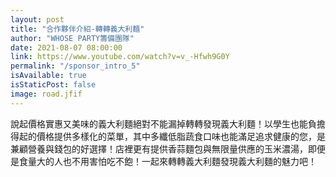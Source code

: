 ```yaml
---
layout: post
title: "合作夥伴介紹-轉轉義大利麵"
author: "WHOSE PARTY籌備團隊"
date: 2021-08-07 08:00:00
link: https://www.youtube.com/watch?v=v_-Hfwh9G0Y
permalink: "/sponsor_intro_5"
isAvailable: true
isStaticPost: false
image: road.jfif
---
```


說起價格實惠又美味的義大利麵絕對不能漏掉轉轉發現義大利麵！以學生也能負擔得起的價格提供多樣化的菜單，其中多纖低脂蔬食口味也能滿足追求健康的您，是兼顧營養與錢包的好選擇！店裡更有提供香蒜麵包與無限量供應的玉米濃湯，即便是食量大的人也不用害怕吃不飽！一起來轉轉義大利麵發現義大利麵的魅力吧！